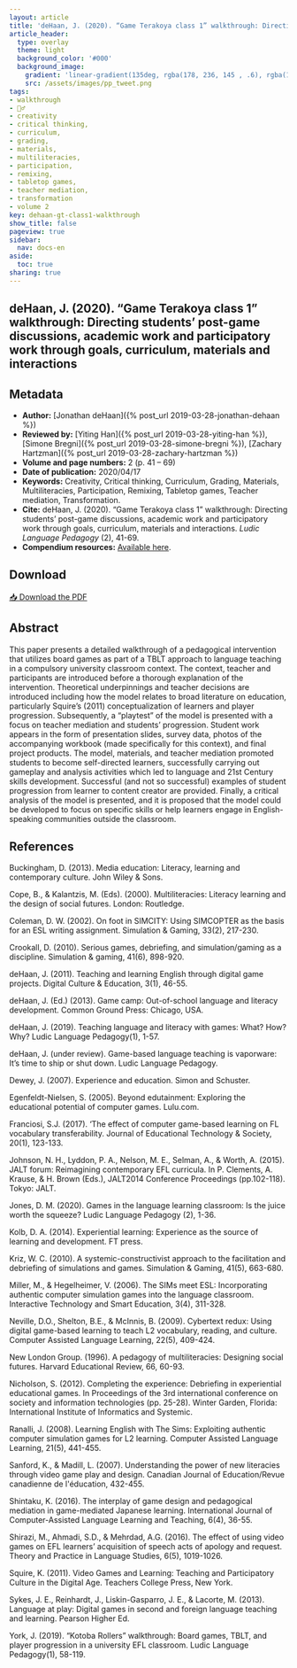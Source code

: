 ```yaml
---
layout: article
title: 'deHaan, J. (2020). “Game Terakoya class 1” walkthrough: Directing students’ post-game discussions, academic work and participatory work through goals, curriculum, materials and interactions'
article_header:
  type: overlay
  theme: light
  background_color: '#000'
  background_image:
    gradient: 'linear-gradient(135deg, rgba(178, 236, 145 , .6), rgba(147, 81, 182, .6))'
    src: /assets/images/pp_tweet.png
tags:
- walkthrough
- 🚶‍♂️
- creativity 
- critical thinking, 
- curriculum, 
- grading, 
- materials, 
- multiliteracies, 
- participation, 
- remixing, 
- tabletop games, 
- teacher mediation, 
- transformation
- volume 2
key: dehaan-gt-class1-walkthrough
show_title: false
pageview: true
sidebar:
  nav: docs-en
aside:
  toc: true
sharing: true
---
```


## deHaan, J. (2020). “Game Terakoya class 1” walkthrough: Directing students’ post-game discussions, academic work and participatory work through goals, curriculum, materials and interactions

<!--more-->

## Metadata

- **Author:** [Jonathan deHaan]({% post_url 2019-03-28-jonathan-dehaan %})
- **Reviewed by:** [Yiting Han]({% post_url 2019-03-28-yiting-han %}), [Simone Bregni]({% post_url 2019-03-28-simone-bregni %}), [Zachary Hartzman]({% post_url 2019-03-28-zachary-hartzman %})
- **Volume and page numbers:** 2 (p. 41 – 69)
- **Date of publication:** 2020/04/17
- **Keywords:** Creativity, Critical thinking, Curriculum, Grading, Materials, Multiliteracies, Participation, Remixing, Tabletop games, Teacher mediation, Transformation.
- **Cite:** deHaan, J. (2020). “Game Terakoya class 1” walkthrough: Directing students’ post-game discussions, academic work and participatory work through goals, curriculum, materials and interactions. *Ludic Language Pedagogy* (2), 41-69.
- **Compendium resources:** [Available here](https://drive.google.com/open?id=1UODy98ylocZz8saRY-_u8eHO59eRYG1N).

## Download

<a class="button button--action button--rounded button--lg" href="/assets/publication-pdfs/dehaan-gtclass1-walkthrough.pdf"><i class="fas fa-file-download"></i> 📥 Download the PDF </a>

## Abstract

This paper presents a detailed walkthrough of a pedagogical intervention that utilizes board games as part of a TBLT approach to language teaching in a compulsory university classroom context. The context, teacher and participants are introduced before a thorough explanation of the intervention. Theoretical underpinnings and teacher decisions are introduced including how the model relates to broad literature on education, particularly Squire’s (2011) conceptualization of learners and player progression. Subsequently, a “playtest” of the model is presented with a focus on teacher mediation and students’ progression. Student work appears in the form of presentation slides, survey data, photos of the accompanying workbook (made specifically for this context), and final project products. The model, materials, and teacher mediation promoted students to become self-directed learners, successfully carrying out gameplay and analysis activities which led to language and 21st Century skills development. Successful (and not so successful) examples of student progression from learner to content creator are provided. Finally, a critical analysis of the model is presented, and it is proposed that the model could be developed to focus on specific skills or help learners engage in English-speaking communities outside the classroom.


## References

Buckingham, D. (2013). Media education: Literacy, learning and contemporary culture. John Wiley & Sons.

Cope, B., & Kalantzis, M. (Eds). (2000). Multiliteracies: Literacy learning and the design of social futures. London: Routledge.

Coleman, D. W. (2002). On foot in SIMCITY: Using SIMCOPTER as the basis for an ESL writing assignment. Simulation & Gaming, 33(2), 217-230.

Crookall, D. (2010). Serious games, debriefing, and simulation/gaming as a discipline. Simulation & gaming, 41(6), 898-920.

deHaan, J. (2011). Teaching and learning English through digital game projects. Digital Culture & Education, 3(1), 46-55.

deHaan, J. (Ed.) (2013). Game camp: Out-of-school language and literacy development. Common Ground Press: Chicago, USA.

deHaan, J. (2019). Teaching language and literacy with games: What? How? Why? Ludic Language Pedagogy(1), 1-57.

deHaan, J. (under review). Game-based language teaching is vaporware: It’s time to ship or shut down. Ludic Language Pedagogy.

Dewey, J. (2007). Experience and education. Simon and Schuster.

Egenfeldt-Nielsen, S. (2005). Beyond edutainment: Exploring the educational potential of computer games. Lulu.com.

Franciosi, S.J. (2017). ‘The effect of computer game-based learning on FL vocabulary transferability. Journal of Educational Technology & Society, 20(1), 123-133.

Johnson, N. H., Lyddon, P. A., Nelson, M. E., Selman, A., & Worth, A. (2015). JALT forum: Reimagining contemporary EFL curricula. In P. Clements, A. Krause, & H. Brown (Eds.), JALT2014 Conference Proceedings (pp.102-118). Tokyo: JALT.

Jones, D. M. (2020). Games in the language learning classroom: Is the juice worth the squeeze? Ludic Language Pedagogy (2), 1-36.

Kolb, D. A. (2014). Experiential learning: Experience as the source of learning and development. FT press.

Kriz, W. C. (2010). A systemic-constructivist approach to the facilitation and debriefing of simulations and games. Simulation & Gaming, 41(5), 663-680.

Miller, M., & Hegelheimer, V. (2006). The SIMs meet ESL: Incorporating authentic computer simulation games into the language classroom. Interactive Technology and Smart Education, 3(4), 311-328.

Neville, D.O., Shelton, B.E., & McInnis, B. (2009). Cybertext redux: Using digital game-based learning to teach L2 vocabulary, reading, and culture. Computer Assisted Language Learning, 22(5), 409-424.

New London Group. (1996). A pedagogy of multiliteracies: Designing social futures. Harvard Educational Review, 66, 60-93.

Nicholson, S. (2012). Completing the experience: Debriefing in experiential educational games. In Proceedings of the 3rd international conference on society and information technologies (pp. 25-28). Winter Garden, Florida: International Institute of Informatics and Systemic.

Ranalli, J. (2008). Learning English with The Sims: Exploiting authentic computer simulation games for L2 learning. Computer Assisted Language Learning, 21(5), 441-455.

Sanford, K., & Madill, L. (2007). Understanding the power of new literacies through video game play and design. Canadian Journal of Education/Revue canadienne de l'éducation, 432-455.

Shintaku, K. (2016). The interplay of game design and pedagogical mediation in game-mediated Japanese learning. International Journal of Computer-Assisted Language Learning and Teaching, 6(4), 36-55.

Shirazi, M., Ahmadi, S.D., & Mehrdad, A.G. (2016). The effect of using video games on EFL learners’ acquisition of speech acts of apology and request. Theory and Practice in Language Studies, 6(5), 1019-1026.

Squire, K. (2011). Video Games and Learning: Teaching and Participatory Culture in the Digital Age. Teachers College Press, New York.

Sykes, J. E., Reinhardt, J., Liskin-Gasparro, J. E., & Lacorte, M. (2013). Language at play: Digital games in second and foreign language teaching and learning. Pearson Higher Ed.

York, J. (2019). “Kotoba Rollers” walkthrough: Board games, TBLT, and player progression in a university EFL classroom. Ludic Language Pedagogy(1), 58-119.